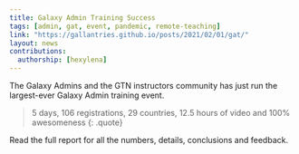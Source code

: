 ```yaml
---
title: Galaxy Admin Training Success
tags: [admin, gat, event, pandemic, remote-teaching]
link: "https://gallantries.github.io/posts/2021/02/01/gat/"
layout: news
contributions:
  authorship: [hexylena]
---
```


The Galaxy Admins and the GTN instructors community has just run the largest-ever Galaxy Admin training event.

> 5 days, 106 registrations, 29 countries, 12.5 hours of video and 100% awesomeness
{: .quote}

Read the full report for all the numbers, details, conclusions and feedback.
